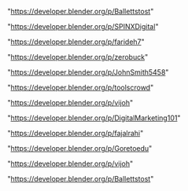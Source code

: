 "https://developer.blender.org/p/Ballettstost"

"https://developer.blender.org/p/SPINXDigital"

"https://developer.blender.org/p/farideh7"

"https://developer.blender.org/p/zerobuck"

"https://developer.blender.org/p/JohnSmith5458"

"https://developer.blender.org/p/toolscrowd"

"https://developer.blender.org/p/vijoh"

 
"https://developer.blender.org/p/DigitalMarketing101"


"https://developer.blender.org/p/fajalrahi"


"https://developer.blender.org/p/Goretoedu"


"https://developer.blender.org/p/vijoh"


"https://developer.blender.org/p/Ballettstost"


 
